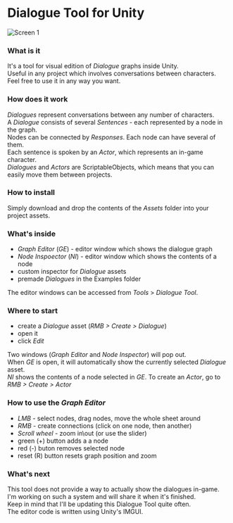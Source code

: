 # Dialogue Tool for Unity

![Screen 1](https://github.com/TheJonu/Dialogue-Tool/blob/main/Screens/screen1.PNG "How it looks in Unity")

### What is it

It's a tool for visual edition of *Dialogue* graphs inside Unity.\
Useful in any project which involves conversations between characters.\
Feel free to use it in any way you want.

### How does it work

*Dialogues* represent conversations between any number of characters.\
A *Dialogue* consists of several *Sentences* - each represented by a node in the graph.\
Nodes can be connected by *Responses*. Each node can have several of them.\
Each sentence is spoken by an *Actor*, which represents an in-game character.\
*Dialogues* and *Actors* are ScriptableObjects, which means that you can easily move them between projects.

### How to install

Simply download and drop the contents of the *Assets* folder into your project assets.

### What's inside

- *Graph Editor* (*GE*) - editor window which shows the dialogue graph
- *Node Inspoector* (*NI*) - editor window which shows the contents of a node
- custom inspector for *Dialogue* assets
- premade *Dialogues* in the Examples folder

The editor windows can be accessed from *Tools* > *Dialogue Tool*.

### Where to start

- create a *Dialogue* asset (*RMB > Create > Dialogue*)
- open it
- click *Edit*

Two windows (*Graph Editor* and *Node Inspector*) will pop out.\
When *GE* is open, it will automatically show the currently selected *Dialogue* asset.\
*NI* shows the contents of a node selected in *GE*.
To create an *Actor*, go to *RMB > Create > Actor*

### How to use the *Graph Editor*

- *LMB* - select nodes, drag nodes, move the whole sheet around
- *RMB* - create connections (click on one node, then another)
- *Scroll wheel* - zoom in\out (or use the slider)
- green (+) button adds a a node
- red (-) buton removes selected node
- reset (R) button resets graph position and zoom

### What's next

This tool does not provide a way to actually show the dialogues in-game.\
I'm working on such a system and will share it when it's finished.\
Keep in mind that I'll be updating this Dialogue Tool quite often.\
The editor code is written using Unity's IMGUI.
